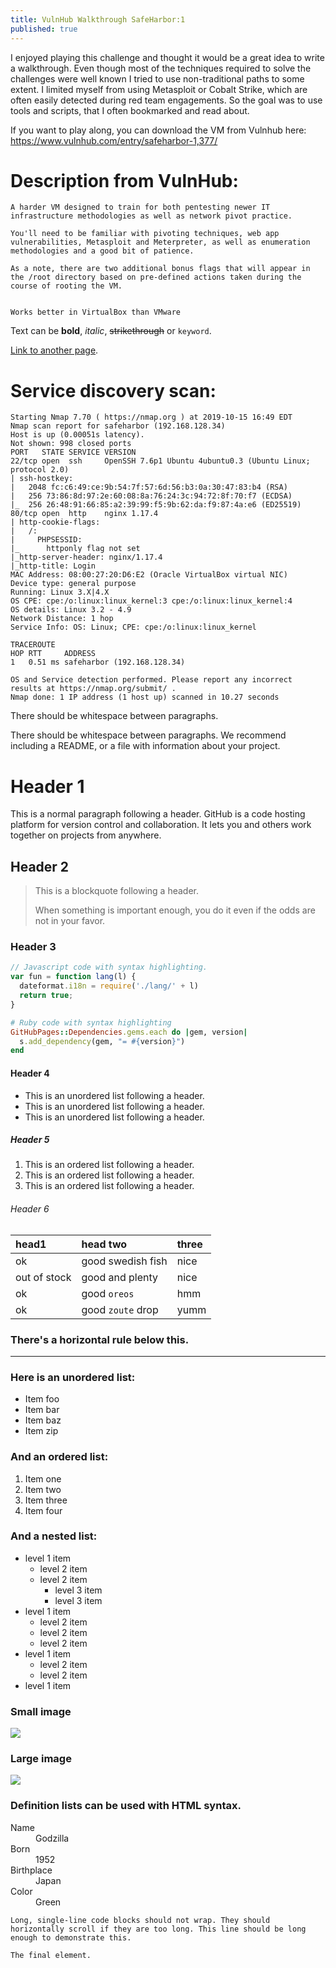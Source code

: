 ```yaml
---
title: VulnHub Walkthrough SafeHarbor:1
published: true
---
```


I enjoyed playing this challenge and thought it would be a great idea to write a walkthrough. Even though most of the techniques required to solve the challenges were well known I tried to use non-traditional paths to some extent. I limited myself from using Metasploit or Cobalt Strike, which are often easily detected during red team engagements. So the goal was to use tools and scripts, that I often bookmarked and read about.

If you want to play along, you can download the VM from Vulnhub here: https://www.vulnhub.com/entry/safeharbor-1,377/

# [](#header-3) Description from VulnHub:

```
A harder VM designed to train for both pentesting newer IT infrastructure methodologies as well as network pivot practice.

You'll need to be familiar with pivoting techniques, web app vulnerabilities, Metasploit and Meterpreter, as well as enumeration methodologies and a good bit of patience.

As a note, there are two additional bonus flags that will appear in the /root directory based on pre-defined actions taken during the course of rooting the VM.


Works better in VirtualBox than VMware

```

Text can be **bold**, _italic_, ~~strikethrough~~ or `keyword`.

[Link to another page](another-page).

# [](#header-3)Service discovery scan:

```
Starting Nmap 7.70 ( https://nmap.org ) at 2019-10-15 16:49 EDT
Nmap scan report for safeharbor (192.168.128.34)
Host is up (0.00051s latency).
Not shown: 998 closed ports
PORT   STATE SERVICE VERSION
22/tcp open  ssh     OpenSSH 7.6p1 Ubuntu 4ubuntu0.3 (Ubuntu Linux; protocol 2.0)
| ssh-hostkey: 
|   2048 fc:c6:49:ce:9b:54:7f:57:6d:56:b3:0a:30:47:83:b4 (RSA)
|   256 73:86:8d:97:2e:60:08:8a:76:24:3c:94:72:8f:70:f7 (ECDSA)
|_  256 26:48:91:66:85:a2:39:99:f5:9b:62:da:f9:87:4a:e6 (ED25519)
80/tcp open  http    nginx 1.17.4
| http-cookie-flags: 
|   /: 
|     PHPSESSID: 
|_      httponly flag not set
|_http-server-header: nginx/1.17.4
|_http-title: Login
MAC Address: 08:00:27:20:D6:E2 (Oracle VirtualBox virtual NIC)
Device type: general purpose
Running: Linux 3.X|4.X
OS CPE: cpe:/o:linux:linux_kernel:3 cpe:/o:linux:linux_kernel:4
OS details: Linux 3.2 - 4.9
Network Distance: 1 hop
Service Info: OS: Linux; CPE: cpe:/o:linux:linux_kernel

TRACEROUTE
HOP RTT     ADDRESS
1   0.51 ms safeharbor (192.168.128.34)

OS and Service detection performed. Please report any incorrect results at https://nmap.org/submit/ .
Nmap done: 1 IP address (1 host up) scanned in 10.27 seconds

```

There should be whitespace between paragraphs.

There should be whitespace between paragraphs. We recommend including a README, or a file with information about your project.

# [](#header-1)Header 1

This is a normal paragraph following a header. GitHub is a code hosting platform for version control and collaboration. It lets you and others work together on projects from anywhere.

## [](#header-2)Header 2

> This is a blockquote following a header.
>
> When something is important enough, you do it even if the odds are not in your favor.

### [](#header-3)Header 3

```js
// Javascript code with syntax highlighting.
var fun = function lang(l) {
  dateformat.i18n = require('./lang/' + l)
  return true;
}
```

```ruby
# Ruby code with syntax highlighting
GitHubPages::Dependencies.gems.each do |gem, version|
  s.add_dependency(gem, "= #{version}")
end
```

#### [](#header-4)Header 4

*   This is an unordered list following a header.
*   This is an unordered list following a header.
*   This is an unordered list following a header.

##### [](#header-5)Header 5

1.  This is an ordered list following a header.
2.  This is an ordered list following a header.
3.  This is an ordered list following a header.

###### [](#header-6)Header 6

| head1        | head two          | three |
|:-------------|:------------------|:------|
| ok           | good swedish fish | nice  |
| out of stock | good and plenty   | nice  |
| ok           | good `oreos`      | hmm   |
| ok           | good `zoute` drop | yumm  |

### There's a horizontal rule below this.

* * *

### Here is an unordered list:

*   Item foo
*   Item bar
*   Item baz
*   Item zip

### And an ordered list:

1.  Item one
1.  Item two
1.  Item three
1.  Item four

### And a nested list:

- level 1 item
  - level 2 item
  - level 2 item
    - level 3 item
    - level 3 item
- level 1 item
  - level 2 item
  - level 2 item
  - level 2 item
- level 1 item
  - level 2 item
  - level 2 item
- level 1 item

### Small image

![](https://assets-cdn.github.com/images/icons/emoji/octocat.png)

### Large image

![](https://guides.github.com/activities/hello-world/branching.png)


### Definition lists can be used with HTML syntax.

<dl>
<dt>Name</dt>
<dd>Godzilla</dd>
<dt>Born</dt>
<dd>1952</dd>
<dt>Birthplace</dt>
<dd>Japan</dd>
<dt>Color</dt>
<dd>Green</dd>
</dl>

```
Long, single-line code blocks should not wrap. They should horizontally scroll if they are too long. This line should be long enough to demonstrate this.
```

```
The final element.
```
